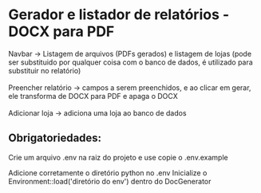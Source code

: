 # Gerador e listador de relatórios - DOCX para PDF

Navbar -> Listagem de arquivos (PDFs gerados) e listagem de lojas (pode ser substituido por qualquer coisa com o banco de dados, é utilizado para substituir no relatório) <br><br>
Preencher relatório -> campos a serem preenchidos, e ao clicar em gerar, ele transforma de DOCX para PDF e apaga o DOCX <br><br>
Adicionar loja -> adiciona uma loja ao banco de dados

## Obrigatoriedades:

Crie um arquivo .env na raiz do projeto e use copie o .env.example

Adicione corretamente o diretório python no .env
Inicialize o Environment::load('diretório do env') dentro do DocGenerator
